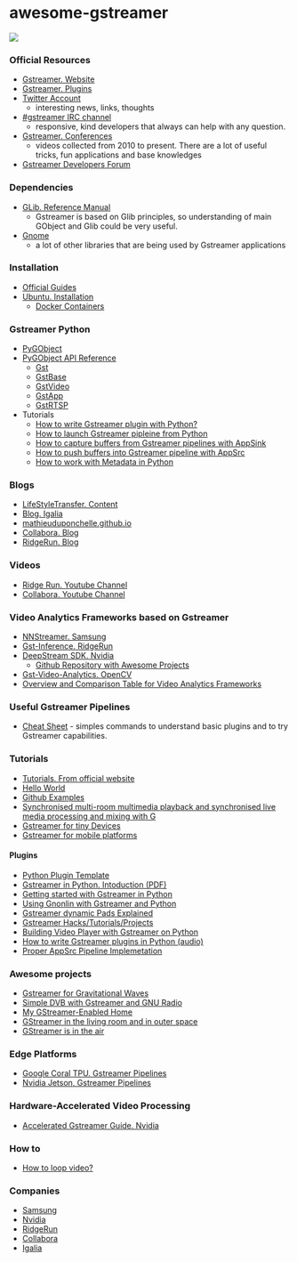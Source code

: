 # awesome-gstreamer

![](https://upload.wikimedia.org/wikipedia/commons/thumb/d/db/Gstreamer-logo.svg/1200px-Gstreamer-logo.svg.png)

### Official Resources
- [Gstreamer. Website](https://gstreamer.freedesktop.org/)
- [Gstreamer. Plugins](https://gstreamer.freedesktop.org/documentation/plugins_doc.html?gi-language=c)
- [Twitter Account](https://twitter.com/gstreamer)
    - interesting news, links, thoughts 
- [#gstreamer IRC channel](https://freenode.net/)
    - responsive, kind developers that always can help with any question.
- [Gstreamer. Conferences](https://gstconf.ubicast.tv/)
    - videos collected from 2010 to present. There are a lot of useful tricks, fun applications and base knowledges
- [Gstreamer Developers Forum](http://gstreamer-devel.966125.n4.nabble.com/)

### Dependencies
- [GLib. Reference Manual](https://developer.gnome.org/glib/stable/) 
    - Gstreamer is based on Glib principles, so understanding of main GObject and Glib could be very useful.
- [Gnome](https://developer.gnome.org/) 
    - a lot of other libraries that are being used by Gstreamer applications

### Installation
- [Official Guides](https://gstreamer.freedesktop.org/documentation/installing/index.html?gi-language=c)
- [Ubuntu. Installation](http://lifestyletransfer.com/how-to-install-gstreamer-on-ubuntu/)
    - [Docker Containers](https://github.com/jackersson/env-setup)

### Gstreamer Python
- [PyGObject](https://pygobject.readthedocs.io/en/latest/)
- [PyGObject API Reference](https://lazka.github.io/pgi-docs/)
    - [Gst](https://lazka.github.io/pgi-docs/#Gst-1.0)
    - [GstBase](https://lazka.github.io/pgi-docs/#GstBase-1.0)
    - [GstVideo](https://lazka.github.io/pgi-docs/#GstVideo-1.0)
    - [GstApp](https://lazka.github.io/pgi-docs/#GstApp-1.0)
    - [GstRTSP](https://lazka.github.io/pgi-docs/#GstRtsp-1.0)
- Tutorials
    - [How to write Gstreamer plugin with Python?](http://lifestyletransfer.com/how-to-write-gstreamer-plugin-with-python/)
    - [How to launch Gstreamer pipleine from Python](http://lifestyletransfer.com/how-to-launch-gstreamer-pipeline-in-python/)
    - [How to capture buffers from Gstreamer pipelines with AppSink](http://lifestyletransfer.com/how-to-use-gstreamer-appsink-in-python/)
    - [How to push buffers into Gstreamer pipeline with AppSrc](http://lifestyletransfer.com/how-to-use-gstreamer-appsink-in-python/)
    - [How to work with Metadata in Python](http://lifestyletransfer.com/how-to-add-metadata-to-gstreamer-buffer-in-python/)

### Blogs
- [LifeStyleTransfer. Content](http://lifestyletransfer.com/content/)
- [Blog. Igalia](https://blogs.igalia.com/vjaquez/)
- [mathieuduponchelle.github.io](https://mathieuduponchelle.github.io/index.html?gi-language=undefined)
- [Collabora. Blog](https://www.collabora.com/about-us/open-source/open-source-projects/gstreamer.html)
- [RidgeRun. Blog](https://www.ridgerun.com/blog)

### Videos
- [Ridge Run. Youtube Channel](https://www.youtube.com/channel/UCrOCAheHWwCKn5zfO_qShYQ/videos)
- [Collabora. Youtube Channel](https://www.youtube.com/channel/UCPh7R2PWtJHmTfSGWuLkGTg/videos)

### Video Analytics Frameworks based on Gstreamer
- [NNStreamer. Samsung](https://github.com/nnsuite/nnstreamer)
- [Gst-Inference. RidgeRun](https://github.com/RidgeRun/gst-inference)
- [DeepStream SDK. Nvidia](https://developer.nvidia.com/deepstream-sdk)
    - [Github Repository with Awesome Projects](https://github.com/NVIDIA-AI-IOT) 
- [Gst-Video-Analytics. OpenCV](https://github.com/opencv/gst-video-analytics)
- [Overview and Comparison Table for Video Analytics Frameworks](http://lifestyletransfer.com/deep-learning-video-analytics-gstreamer/)

### Useful Gstreamer Pipelines
- [Cheat Sheet](https://github.com/jackersson/awesome-gstreamer/blob/master/cheat_sheet/commands.md) - simples commands to understand basic plugins and to try Gstreamer capabilities.

### Tutorials
- [Tutorials. From official website](https://gstreamer.freedesktop.org/documentation/tutorials/index.html)
- [Hello World](https://gstreamer.freedesktop.org/documentation/tutorials/basic/hello-world.html)
- [Github Examples](https://github.com/GStreamer/gst-docs/tree/master/examples/tutorials)
- [Synchronised multi-room multimedia playback and synchronised live media processing and mixing with G](https://www.youtube.com/watch?v=C7sH4TSc054)
- [Gstreamer for tiny Devices](https://www.youtube.com/watch?v=RE3ylldz-Fs)
- [Gstreamer for mobile platforms](https://gstconf.ubicast.tv/videos/gstreamer-for-mobile-platforms-android-and-ios_/)

#### Plugins
- [Python Plugin Template](https://github.com/qtec/build-qt5022-core/wiki/GStreamer-Advanced#python-element-template)
- [Gstreamer in Python. Intoduction (PDF)](https://brettviren.github.io/pygst-tutorial-org/pygst-tutorial.pdf)
- [Getting started with Gstreamer in Python](https://www.jonobacon.com/2006/08/28/getting-started-with-gstreamer-with-python/)
- [Using Gnonlin with Gstreamer and Python](https://www.jonobacon.com/2006/12/27/using-gnonlin-with-gstreamer-and-python/)
- [Gstreamer dynamic Pads Explained](https://www.jonobacon.com/2006/12/27/using-gnonlin-with-gstreamer-and-python/)
- [Gstreamer Hacks/Tutorials/Projects](http://lifestyletransfer.com/)
- [Building Video Player with Gstreamer on Python](https://medium.com/@Gnaphron/gst-r-eamer-in-a-cockleshell-46236d02a74e)
- [How to write Gstreamer plugins in Python (audio)](https://mathieuduponchelle.github.io/2018-02-01-Python-Elements.html?gi-language=undefined)
- [Proper AppSrc Pipeline Implemetation](https://programtalk.com/vs2/python/543/kaldi-gstreamer-server/kaldigstserver/decoder.py/)

### Awesome projects
- [Gstreamer for Gravitational Waves](https://wiki.ligo.org/DASWG/GstLAL)
- [Simple DVB with Gstreamer and GNU Radio](http://wiki.oz9aec.net/index.php/Simple_DVB_with_Gstreamer_and_GNU_Radio)
- [My GStreamer-Enabled Home](https://gstconf.ubicast.tv/videos/my-gstreamer-enabled-home/#slide)
- [GStreamer in the living room and in outer space](https://www.youtube.com/watch?v=DRBzCASAm3g)
- [GStreamer is in the air](https://gstconf.ubicast.tv/videos/gstreamer-is-in-the-air/#slide)

### Edge Platforms
- [Google Coral TPU. Gstreamer Pipelines](https://github.com/google-coral/examples-camera/tree/master/gstreamer)
- [Nvidia Jetson, Gstreamer Pipelines](https://developer.download.nvidia.com/embedded/L4T/r32_Release_v1.0/Docs/Accelerated_GStreamer_User_Guide.pdf?i_Y2wpVYeC4aKDkehQNi7nZijaqPu-zUqO228keXSjtyD_7FHVxEAYFmYhzbmT-MgdoAimuP1FuS62KQPIADER2TQ0BaCa0MJNpQLjDYzEzqhZtQEKo6q2RiyXtc4vhbHiUxfvJ8mfLS8Sn-_USkttoqhaLmk5Epe_--Sh4rapNOZ-lHYq8)

### Hardware-Accelerated Video Processing
- [Accelerated Gstreamer Guide. Nvidia](https://developer.download.nvidia.com/embedded/L4T/r32_Release_v1.0/Docs/Accelerated_GStreamer_User_Guide.pdf?i_Y2wpVYeC4aKDkehQNi7nZijaqPu-zUqO228keXSjtyD_7FHVxEAYFmYhzbmT-MgdoAimuP1FuS62KQPIADER2TQ0BaCa0MJNpQLjDYzEzqhZtQEKo6q2RiyXtc4vhbHiUxfvJ8mfLS8Sn-_USkttoqhaLmk5Epe_--Sh4rapNOZ-lHYq8)


### How to
- [How to loop video?](https://gist.github.com/jackersson/7c476f6293cb74ff0d97101304a005c0)

### Companies
- [Samsung]()
- [Nvidia](https://developer.nvidia.com/deepstream-sdk)
- [RidgeRun](https://www.ridgerun.com/)
- [Collabora](https://www.collabora.com/)
- [Igalia](https://www.igalia.com/)
